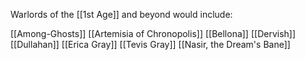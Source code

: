Warlords of the [[1st Age]] and beyond would include:

[[Among-Ghosts]]
[[Artemisia of Chronopolis]]
[[Bellona]]
[[Dervish]]
[[Dullahan]]
[[Erica Gray]]
[[Tevis Gray]]
[[Nasir, the Dream's Bane]]
